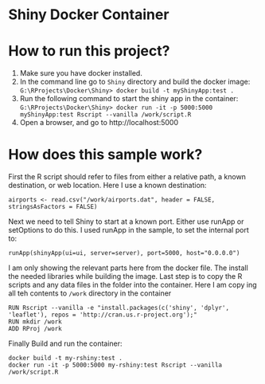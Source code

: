 # Shiny Docker Container
# How to run this project?
1. Make sure you have docker installed.
1. In the command line go to `Shiny` directory and build the docker image:
`G:\RProjects\Docker\Shiny> docker build -t myShinyApp:test .`
1. Run the following command to start the shiny app in the container: `G:\RProjects\Docker\Shiny> docker run -it -p 5000:5000 myShinyApp:test Rscript --vanilla /work/script.R`
1. Open a browser, and go to http://localhost:5000 

# How does this sample work?
First the R script should refer to files from either a relative path, a known destination, or web location. Here I use a known destination:
```
airports <- read.csv("/work/airports.dat", header = FALSE, stringsAsFactors = FALSE)
```
 
Next we need to tell Shiny to start at a known port. Either use runApp or setOptions to do this. I used runApp in the sample, to set the internal port to:
```
runApp(shinyApp(ui=ui, server=server), port=5000, host="0.0.0.0")
```
 
I am only showing the relevant parts here from the docker file. The install the needed libraries while building the image. Last step is to copy the R scripts and any data files in the folder into the container. Here I am copy ing all teh contents to `/work` directory in the container
```
RUN Rscript --vanilla -e "install.packages(c('shiny', 'dplyr', 'leaflet'), repos = 'http://cran.us.r-project.org');"
RUN mkdir /work
ADD RProj /work
```

Finally Build and run the container:
```
docker build -t my-rshiny:test .
docker run -it -p 5000:5000 my-rshiny:test Rscript --vanilla /work/script.R
```
